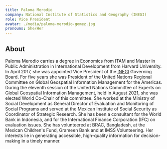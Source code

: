 ```yaml
---
title: Paloma Merodio
company: National Institute of Statistics and Geography (INEGI)
role: Vice President
avatar: ./media/paloma-merodio-gomez.jpg
pronouns: She/Her
---
```

## About

Paloma Merodio carries a degree in Economics from ITAM and Master in Public Administration in International Development from Harvard University. In April 2017, she was appointed Vice President of the [INEGI](https://en.www.inegi.org.mx/) Governing Board. For five years she was President of the United Nations Regional Committee on Global Geospatial Information Management for the Americas. During the eleventh session of the United Nations Committee of Experts on Global Geospatial Information Management, held in August 2021, she was elected World Co-Chair of this committee. She worked at the Ministry of Social Development as General Director of Evaluation and Monitoring of Social Programs and served at the Mexican Institute of Social Security as Coordinator of Strategic Research. She has been a consultant for the World Bank in Indonesia, and for the International Finance Corporation (IFC) on evaluation issues. She has volunteered at BRAC, Bangladesh, at the Mexican Children's Fund, Grameen Bank and at IMSS Volunteering. Her interests lie in generating accessible, high-quality information for decision-making in a timely manner.